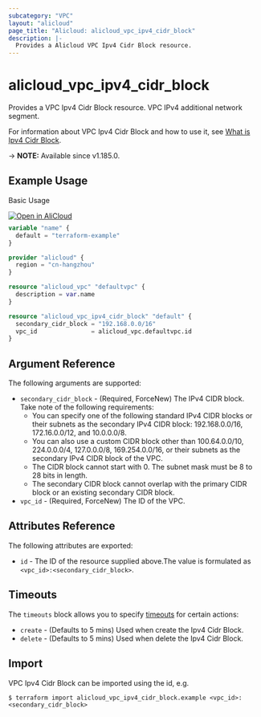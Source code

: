 ```yaml
---
subcategory: "VPC"
layout: "alicloud"
page_title: "Alicloud: alicloud_vpc_ipv4_cidr_block"
description: |-
  Provides a Alicloud VPC Ipv4 Cidr Block resource.
---
```


# alicloud_vpc_ipv4_cidr_block

Provides a VPC Ipv4 Cidr Block resource. VPC IPv4 additional network segment.

For information about VPC Ipv4 Cidr Block and how to use it, see [What is Ipv4 Cidr Block](https://www.alibabacloud.com/help/en/virtual-private-cloud/latest/associatevpccidrblock).

-> **NOTE:** Available since v1.185.0.

## Example Usage

Basic Usage

<div style="display: block;margin-bottom: 40px;"><div class="oics-button" style="float: right;position: absolute;margin-bottom: 10px;">
  <a href="https://api.aliyun.com/terraform?resource=alicloud_vpc_ipv4_cidr_block&exampleId=6745eb51-2032-9dde-29a3-d1bee81f4fc03b40e9fb&activeTab=example&spm=docs.r.vpc_ipv4_cidr_block.0.6745eb5120&intl_lang=EN_US" target="_blank">
    <img alt="Open in AliCloud" src="https://img.alicdn.com/imgextra/i1/O1CN01hjjqXv1uYUlY56FyX_!!6000000006049-55-tps-254-36.svg" style="max-height: 44px; max-width: 100%;">
  </a>
</div></div>

```terraform
variable "name" {
  default = "terraform-example"
}

provider "alicloud" {
  region = "cn-hangzhou"
}

resource "alicloud_vpc" "defaultvpc" {
  description = var.name
}

resource "alicloud_vpc_ipv4_cidr_block" "default" {
  secondary_cidr_block = "192.168.0.0/16"
  vpc_id               = alicloud_vpc.defaultvpc.id
}
```

## Argument Reference

The following arguments are supported:

* `secondary_cidr_block` - (Required, ForceNew) The IPv4 CIDR block. Take note of the following requirements:
  * You can specify one of the following standard IPv4 CIDR blocks or their subnets as the secondary IPv4 CIDR block: 192.168.0.0/16, 172.16.0.0/12, and 10.0.0.0/8.
  * You can also use a custom CIDR block other than 100.64.0.0/10, 224.0.0.0/4, 127.0.0.0/8, 169.254.0.0/16, or their subnets as the secondary IPv4 CIDR block of the VPC.
  * The CIDR block cannot start with 0. The subnet mask must be 8 to 28 bits in length.
  * The secondary CIDR block cannot overlap with the primary CIDR block or an existing secondary CIDR block.
* `vpc_id` - (Required, ForceNew) The ID of the VPC.

## Attributes Reference

The following attributes are exported:
* `id` - The ID of the resource supplied above.The value is formulated as `<vpc_id>:<secondary_cidr_block>`.

## Timeouts

The `timeouts` block allows you to specify [timeouts](https://www.terraform.io/docs/configuration-0-11/resources.html#timeouts) for certain actions:
* `create` - (Defaults to 5 mins) Used when create the Ipv4 Cidr Block.
* `delete` - (Defaults to 5 mins) Used when delete the Ipv4 Cidr Block.

## Import

VPC Ipv4 Cidr Block can be imported using the id, e.g.

```shell
$ terraform import alicloud_vpc_ipv4_cidr_block.example <vpc_id>:<secondary_cidr_block>
```